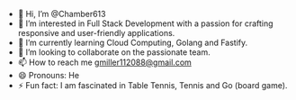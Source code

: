 - 👋 Hi, I’m @Chamber613
- 👀 I’m interested in Full Stack Development with a passion for crafting responsive and user-friendly applications.
- 🌱 I’m currently learning Cloud Computing, Golang and Fastify.
- 💞️ I’m looking to collaborate on the passionate team.
- 📫 How to reach me gmiller112088@gmail.com
- 😄 Pronouns: He
- ⚡ Fun fact: I am fascinated in Table Tennis, Tennis and Go (board game).

<!---
Chamber613/Chamber613 is a ✨ special ✨ repository because its `README.md` (this file) appears on your GitHub profile.
You can click the Preview link to take a look at your changes.
--->
